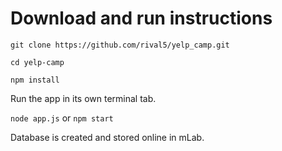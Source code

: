 # Download and run instructions

`git clone https://github.com/rival5/yelp_camp.git`

`cd yelp-camp`

`npm install`

Run the app in its own terminal tab.

`node app.js` or `npm start`

Database is created and stored online in mLab.
